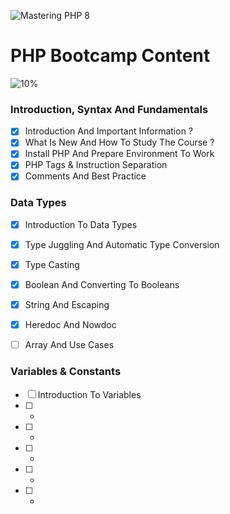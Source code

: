 ![Mastering PHP 8](https://elzero.org/php-bootcamp.png)

# PHP Bootcamp Content

![10%](https://progress-bar.dev/10/?title=Done)

### Introduction, Syntax And Fundamentals

- [x] Introduction And Important Information ?
- [x] What Is New And How To Study The Course ?
- [x] Install PHP And Prepare Environment To Work
- [x] PHP Tags & Instruction Separation
- [x] Comments And Best Practice

### Data Types

- [x] Introduction To Data Types
- [x] Type Juggling And Automatic Type Conversion
- [x] Type Casting
- [x] Boolean And Converting To Booleans
- [x] String And Escaping
- [x] Heredoc And Nowdoc
- [ ] Array And Use Cases


### Variables & Constants

- [ ] Introduction To Variables
- [ ] -
- [ ] -
- [ ] -
- [ ] -
- [ ] -
